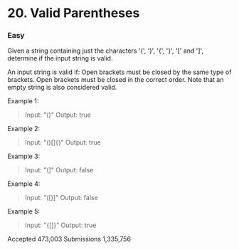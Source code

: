 # 20. Valid Parentheses
### Easy

Given a string containing just the characters '(', ')', '{', '}', '[' and ']', determine if the input string is valid.

An input string is valid if:
Open brackets must be closed by the same type of brackets.
Open brackets must be closed in the correct order.
Note that an empty string is also considered valid.

Example 1:
> Input: "()"
> Output: true

Example 2:
> Input: "()[]{}"
> Output: true

Example 3:
> Input: "(]"
> Output: false

Example 4:
> Input: "([)]"
> Output: false

Example 5:
> Input: "{[]}"
> Output: true

Accepted 473,003 Submissions 1,335,756
